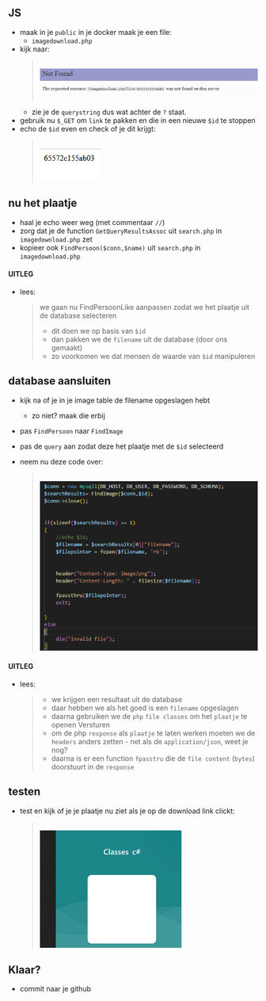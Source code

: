 ## JS

- maak in je `public` in je docker maak je een file:
    - `imagedownload.php`
- kijk naar:
    > </br>![](img/notfound.PNG)
    - zie je de `querystring` dus wat achter de `?` staat.
- gebruik nu `$_GET` om `link` te pakken en die in een nieuwe `$id` te stoppen
- echo de `$id` even en check of je dit krijgt:
    > </br>![](img/showlinkhtml.PNG)


## nu het plaatje

- haal je echo weer weg (met commentaar `//`)
- zorg dat je de function `GetQueryResultsAssoc` uit `search.php` in `imagedownload.php` zet
- kopieer ook `FindPersoon($conn,$name)` uit `search.php` in `imagedownload.php` 



#### UITLEG
- lees:
    > we gaan nu FindPersoonLike aanpassen zodat we het plaatje uit de database selecteren
    > - dit doen we op basis van `$id`
    > - dan pakken we de `filename` uit de database (door ons gemaakt)
    > - zo voorkomen we dat mensen de waarde van `$id` manipuleren


## database aansluiten

- kijk na of je in je image table de filename opgeslagen hebt
    - zo niet? maak die erbij
- pas `FindPersoon` naar `FindImage`
- pas de `query` aan zodat deze het plaatje met de `$id` selecteerd

- neem nu deze code over:
    > </br>![](img/uploadimage.PNG)

#### UITLEG

- lees:
    > - we krijgen een resultaat uit de database
    > - daar hebben we als het goed is een `filename` opgeslagen
    > - daarna gebruiken we de `php` `file classes` om het `plaatje` te openen
    > Versturen
    > - om de php `response` als `plaatje` te laten werken moeten we de `headers` anders zetten
    >       - net als de `application/json`, weet je nog? 
    > - daarna is er een function `fpasstru` die de `file content` (`bytes`) doorstuurt in de `response`

## testen

- test en kijk of je je plaatje nu ziet als je op de download link clickt:
    > </br>![](img/plaatje.PNG)


 ## Klaar?
- commit naar je github
